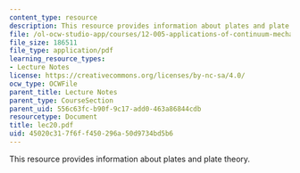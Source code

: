```yaml
---
content_type: resource
description: This resource provides information about plates and plate theory.
file: /ol-ocw-studio-app/courses/12-005-applications-of-continuum-mechanics-to-earth-atmospheric-and-planetary-sciences-spring-2006/45020c317f6ff450296a50d9734bd5b6_lec20.pdf
file_size: 186511
file_type: application/pdf
learning_resource_types:
- Lecture Notes
license: https://creativecommons.org/licenses/by-nc-sa/4.0/
ocw_type: OCWFile
parent_title: Lecture Notes
parent_type: CourseSection
parent_uid: 556c63fc-b90f-9c17-add0-463a86844cdb
resourcetype: Document
title: lec20.pdf
uid: 45020c31-7f6f-f450-296a-50d9734bd5b6
---
```

This resource provides information about plates and plate theory.